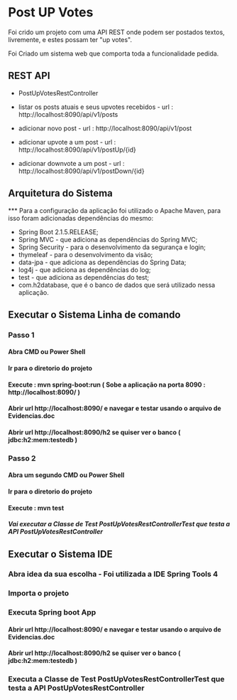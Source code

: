 # Post UP Votes

Foi crido um projeto com uma API REST onde podem ser postados textos, livremente, e estes possam ter "up votes".

Foi Criado um sistema web que comporta toda a funcionalidade pedida.

## REST API

 * PostUpVotesRestController
 
  * listar os posts atuais e seus upvotes recebidos - url : http://localhost:8090/api/v1/posts
  * adicionar novo post                             - url : http://localhost:8090/api/v1/post
  * adicionar upvote a um post                      - url : http://localhost:8090/api/v1/postUp/{id}
  * adicionar downvote a um post                    - url : http://localhost:8090/api/v1/postDown/{id}  
  
## Arquitetura do Sistema
 
 *** Para a configuração da aplicação foi utilizado o Apache Maven, para isso foram adicionadas dependências do mesmo:

  * Spring Boot 2.1.5.RELEASE;
  * Spring MVC - que adiciona as dependências do Spring MVC;
  * Spring Security - para o desenvolvimento da segurança e login;
  * thymeleaf - para o desenvolvimento da visão;
  * data-jpa - que adiciona as dependências do Spring Data;
  * log4j - que adiciona as dependências do log;
  * test - que adiciona as dependências do test;
  * com.h2database, que é o banco de dados que será utilizado nessa aplicação.
  
## Executar o Sistema Linha de comando

  ### Passo 1

  #### Abra CMD ou Power Shell
  
  #### Ir para o diretorio do projeto
  
  #### Execute : mvn spring-boot:run ( Sobe a aplicação na porta 8090 : http://localhost:8090/  )
 
  #### Abrir url http://localhost:8090/ e navegar e testar usando o arquivo de Evidencias.doc
  
  #### Abrir url http://localhost:8090/h2 se quiser ver o banco ( jdbc:h2:mem:testedb )
  
  ### Passo 2

  #### Abra um segundo CMD ou Power Shell
	
  #### Ir para o diretorio do projeto
  
  #### Execute : mvn test 
  
  ##### Vai executar a Classe de Test PostUpVotesRestControllerTest que testa a API PostUpVotesRestController
  
## Executar o Sistema IDE

  ### Abra idea da sua escolha - Foi utilizada a IDE Spring Tools 4
  
  ### Importa o projeto
  
  ### Executa Spring boot App
  
  #### Abrir url http://localhost:8090/ e navegar e testar usando o arquivo de Evidencias.doc
  
  #### Abrir url http://localhost:8090/h2 se quiser ver o banco ( jdbc:h2:mem:testedb )
  
  ### Executa a Classe de Test PostUpVotesRestControllerTest que testa a API PostUpVotesRestController

